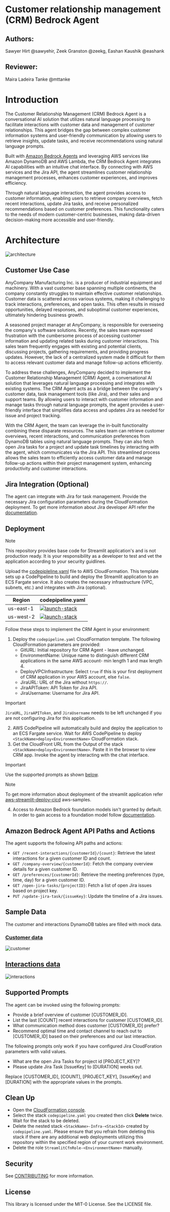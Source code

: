 # Customer relationship management (CRM) Bedrock Agent

## Authors:
Sawyer Hirt @sawyehir, Zeek Granston @zeekg, Eashan Kaushik @eashank

## Reviewer:
Maira Ladeira Tanke @mttanke

# Introduction
The Customer Relationship Management (CRM) Bedrock Agent is a conversational AI solution that utilizes natural language processing to facilitate interactions with customer data and management of customer relationships. This agent bridges the gap between complex customer information systems and user-friendly communication by allowing users to retrieve insights, update tasks, and receive recommendations using natural language prompts.

Built with [Amazon Bedrock Agents](https://aws.amazon.com/bedrock/agents/) and leveraging AWS services like Amazon DynamoDB and AWS Lambda, the CRM Bedrock Agent integrates AI capabilities with an intuitive chat interface. By connecting with AWS services and the Jira API, the agent streamlines customer relationship management processes, enhances customer experiences, and improves efficiency.

Through natural language interaction, the agent provides access to customer information, enabling users to retrieve company overviews, fetch recent interactions, update Jira tasks, and receive personalized recommendations based on customer preferences. This functionality caters to the needs of modern customer-centric businesses, making data-driven decision-making more accessible and user-friendly.

# Architecture

![architecture](/agents-and-function-calling/bedrock-agents/use-case-examples/customer-relationship-management-agent/architecture.png)

## Customer Use Case

AnyCompany Manufacturing Inc. is a producer of industrial equipment and machinery. With a vast customer base spanning multiple continents, the company constantly struggles to maintain effective customer relationships. Customer data is scattered across various systems, making it challenging to track interactions, preferences, and open tasks. This often results in missed opportunities, delayed responses, and suboptimal customer experiences, ultimately hindering business growth.

A seasoned project manager at AnyCompany, is responsible for overseeing the company's software solutions. Recently, the sales team expressed frustration with the cumbersome process of accessing customer information and updating related tasks during customer interactions. This sales team frequently engages with existing and potential clients, discussing projects, gathering requirements, and providing progress updates. However, the lack of a centralized system made it difficult for them to access relevant customer data and manage follow-up actions efficiently.

To address these challenges, AnyCompany decided to implement the Customer Relationship Management (CRM) Agent, a conversational AI solution that leverages natural language processing and integrates with existing systems. The CRM Agent acts as a bridge between the company's customer data, task management tools (like Jira), and their sales and support teams. By allowing users to interact with customer information and manage tasks through natural language prompts, the agent provides a user-friendly interface that simplifies data access and updates Jira as needed for issue and project tracking.

With the CRM Agent, the team can leverage the in-built functionality combining these disparate resources. The sales team can retrieve customer overviews, recent interactions, and communication preferences from DynamoDB tables using natural language prompts. They can also fetch open Jira tasks for a project and update task timelines by interacting with the agent, which communicates via the Jira API. This streamlined process allows the sales team to efficiently access customer data and manage follow-up actions within their project management system, enhancing productivity and customer interactions.

## Jira Integration (Optional)

The agent can integrate with Jira for task management. Provide the necessary Jira configuration parameters during the CloudFormation deployment. To get more information about Jira developer API refer the [documentation](https://developer.atlassian.com/cloud/jira/platform/rest/v3/intro/#about). 

## Deployment

> [!NOTE]  
> This repository provides base code for Streamlit application's and is not production ready. It is your responsibility as a developer to test and vet the application according to your security guidlines.

Upload the [codepipleline.yaml](/agents-and-function-calling/bedrock-agents/use-case-examples/customer-relationship-management-agent/codepipeline.yaml) file to AWS CloudFormation. This template sets up a CodePipeline to build and deploy the Streamlit application to an ECS Fargate service. It also creates the necessary infrastructure (VPC, subnets, etc.) and integrates with Jira (optional).

|   Region   | codepipeline.yaml |
| ---------- | ----------------- |
| us-east-1  | [![launch-stack](https://s3.amazonaws.com/cloudformation-examples/cloudformation-launch-stack.png)](https://console.aws.amazon.com/cloudformation/home?region=us-east-1#/stacks/new?stackName=CRMBot&templateURL=https://ws-assets-prod-iad-r-iad-ed304a55c2ca1aee.s3.us-east-1.amazonaws.com/0a9f7588-a2c4-4484-b051-6658ce32605c/CRM/codepipeline.yaml)|
| us-west-2  | [![launch-stack](https://s3.amazonaws.com/cloudformation-examples/cloudformation-launch-stack.png)](https://console.aws.amazon.com/cloudformation/home?region=us-west-2#/stacks/new?stackName=CRMBot&templateURL=https://ws-assets-prod-iad-r-pdx-f3b3f9f1a7d6a3d0.s3.us-west-2.amazonaws.com/0a9f7588-a2c4-4484-b051-6658ce32605c/CRM/codepipeline.yaml)|


Follow these steps to implement the CRM Agent in your environment:

1. Deploy the `codepipeline.yaml` CloudFormation template. The following CloudFormation parameters are provided:
   - GitURL: Initial repository for CRM Agent - leave unchanged.
   - EnvironmentName: Unique name to distinguish different CRM applications in the same AWS account- min length 1 and max length 4.
   - DeployVPCInfrastructure: Select `true` if this is your first deployment of CRM application in your AWS account, else `false`.
   - JiraURL: URL of the Jira without `https://`. 
   - JiraAPIToken: API Token for Jira API.
   - JiraUsername: Username for Jira API.
     
> [!IMPORTANT]
> `JiraURL`, `JiraAPIToken`, and `JiraUsername` needs to be left unchanged if you are not configuring Jira for this application. 

2. AWS CodePipeline will automatically build and deploy the application to an ECS Fargate service. Wait for AWS CodePipeline to deploy `<StackName>deploy<EnvironmentName>` CloudFormation stack.
3. Get the CloudFront URL from the Output of the stack `<StackName>deploy<EnvironmentName>`. Paste it in the browser to view CRM app. Invoke the agent by interacting with the chat interface.

> [!IMPORTANT]
> Use the supported prompts as shown [below](#supported-prompts).

> [!NOTE]  
> To get more information about deployment of the streamlit application refer [aws-streamlit-deploy-cicd](https://github.com/aws-samples/aws-streamlit-deploy-cicd) aws-samples.

4. Access to Amazon Bedrock foundation models isn't granted by default. In order to gain access to a foundation model follow [documentation](https://docs.aws.amazon.com/bedrock/latest/userguide/model-access.html). 

## Amazon Bedrock Agent API Paths and Actions

The agent supports the following API paths and actions:

- `GET /recent-interactions/{customerId}/{count}`: Retrieve the latest interactions for a given customer ID and count.
- `GET /company-overview/{customerId}`: Fetch the company overview details for a given customer ID.
- `GET /preferences/{customerId}`: Retrieve the meeting preferences (type, time, day) for a given customer ID.
- `GET /open-jira-tasks/{projectID}`: Fetch a list of open Jira issues based on project key.
- `PUT /update-jira-task/{issueKey}`: Update the timeline of a Jira issues.

## Sample Data

The customer and interactions DynamoDB tables are filled with mock data.

### [Customer data](/agents-and-function-calling/bedrock-agents/use-case-examples/customer-relationship-management-agent/src/data/data.zip)

![customer](/agents-and-function-calling/bedrock-agents/use-case-examples/customer-relationship-management-agent/src/data/customers.png)

## [Interactions data](/agents-and-function-calling/bedrock-agents/use-case-examples/customer-relationship-management-agent/src/data/data.zip)

![interactions](/agents-and-function-calling/bedrock-agents/use-case-examples/customer-relationship-management-agent/src/data/interactions.png)

## Supported Prompts

The agent can be invoked using the following prompts:

- Provide a brief overview of customer [CUSTOMER_ID].
- List the last [COUNT] recent interactions for customer [CUSTOMER_ID].
- What communication method does customer [CUSTOMER_ID] prefer?
- Recommend optimal time and contact channel to reach out to [CUSTOMER_ID] based on their preferences and our last interaction.

The following prompts only work if you have configured Jira CloudForation parameters with valid values.

- What are the open Jira Tasks for project id [PROJECT_KEY]?
- Please update Jira Task [IssueKey] to [DURATION] weeks out.

Replace [CUSTOMER_ID], [COUNT], [PROJECT_KEY], [IssueKey] and [DURATION] with the appropriate values in the prompts.

## Clean Up
- Open the [CloudFormation console](https://us-east-1.console.aws.amazon.com/cloudformation/home?region=us-east-1#/stacks).
- Select the stack `codepipeline.yaml` you created then click **Delete** twice. Wait for the stack to be deleted.
- Delete the nested stack `<StackName>-Infra-<StackId>` created by `codepipeline.yaml`. Please ensure that you refrain from deleting this stack if there are any additional web deployments utilizing this repository within the specified region of your current work environment.
- Delete the role `StreamlitCfnRole-<EnvironmentName>` manually.

## Security

See [CONTRIBUTING](CONTRIBUTING.md#security-issue-notifications) for more information.

## License

This library is licensed under the MIT-0 License. See the LICENSE file.
